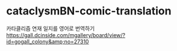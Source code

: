 # cataclysmBN-comic-translation
카타클리즘 연재 일지를 영어로 번역하기 https://gall.dcinside.com/mgallery/board/view/?id=gogall_colony&amp;no=27310

